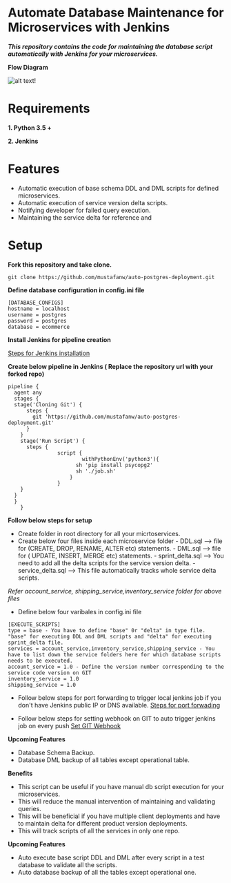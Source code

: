 
# Automate Database Maintenance for Microservices with Jenkins
***This repository contains the code for maintaining the database script automatically with Jenkins for your microservices.***


**Flow Diagram**

![alt text](https://user-images.githubusercontent.com/24622641/93015619-80bf8e80-f5d8-11ea-8aab-876e1f5ed90c.JPG)!

# Requirements
**1. Python 3.5 +**

**2. Jenkins**

Features
=========================

- Automatic execution of base schema DDL and DML scripts for defined microservices.
- Automatic execution of service version delta scripts.
- Notifying developer for failed query execution.
- Maintaining the service delta for reference and

Setup
=========================
**Fork this repository and take clone.**
```
git clone https://github.com/mustafanw/auto-postgres-deployment.git
```

**Define database configuration in config.ini file**

```
[DATABASE_CONFIGS]
hostname = localhost
username = postgres
password = postgres
database = ecommerce
```
**Install Jenkins for pipeline creation**

[Steps for Jenkins installation](https://www.digitalocean.com/community/tutorials/how-to-install-jenkins-on-ubuntu-16-04)

**Create below pipeline in Jenkins ( Replace the repository url with your forked repo)**
```
pipeline {
  agent any
  stages {
  stage('Cloning Git') {
      steps {
        git 'https://github.com/mustafanw/auto-postgres-deployment.git'
      }
    }
    stage('Run Script') {
      steps {
                script {
                        withPythonEnv('python3'){
                      sh 'pip install psycopg2'
                      sh './job.sh'
                    }
                }
    }
  }
  }
    }
 ```

**Follow below steps for setup**
- Create folder in root directory for all your micrtoservices.
- Create below four files inside each microservice folder
      - DDL.sql --> file for (CREATE, DROP, RENAME, ALTER etc) statements.
      - DML.sql --> file for ( UPDATE, INSERT, MERGE etc) statements.
      - sprint_delta.sql --> You need to add all the delta scripts for the service version delta.
      - service_delta.sql --> This file automatically tracks whole service delta scripts.

*Refer account_service, shipping_service,inventory_service folder for above files*
- Define below four varibales in config.ini file
```
[EXECUTE_SCRIPTS]
type = base - You have to define "base" 0r "delta" in type file. "base" for executing DDL and DML scripts and "delta" for executing sprint_delta file.
services = account_service,inventory_service,shipping_service - You have to list down the service folders here for which database scripts needs to be executed.
account_service = 1.0 - Define the version number corresponding to the service code version on GIT
inventory_service = 1.0
shipping_service = 1.0
```
- Follow below steps for port forwarding to trigger local jenkins job if you don't have Jenkins public IP or DNS available.
[Steps for port forwading](https://medium.com/@ganeshvelrajan/make-your-web-services-go-online-securely-in-less-than-5-minutes-ee0b304f88c7)

- Follow below steps for setting webhook on GIT to auto trigger jenkins job on every push
[Set GIT Webhook](https://www.socketxp.com/webhookrelay/github-webhook-localhost-jenkins)

**Upcoming Features**
- Database Schema Backup.
- Database DML backup of all tables except operational table.

**Benefits**

- This script can be useful if you have manual db script execution for your microservices.
- This will reduce the manual intervention of maintaining and validating queries.
- This will be beneficial if you have multiple client deployments and have to maintain delta for different product version deployments.
- This will track scripts of all the services in only one repo.

**Upcoming Features**

- Auto execute base script DDL and DML after every script in a test database to validate all the scripts.
- Auto database backup of all the tables except operational one.

